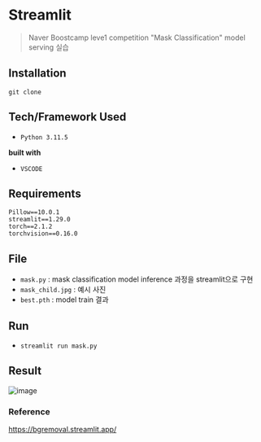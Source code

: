 # Streamlit
> Naver Boostcamp leve1 competition "Mask Classification" model serving 실습

## Installation
```
git clone 
```

## Tech/Framework Used
- `Python 3.11.5`

__built with__
- `VSCODE`

## Requirements
```
Pillow==10.0.1
streamlit==1.29.0
torch==2.1.2
torchvision==0.16.0
```

## File
- `mask.py` : mask classification model inference 과정을 streamlit으로 구현
- `mask_child.jpg` : 예시 사진
- `best.pth` : model train 결과

## Run
- `streamlit run mask.py`

## Result
![image](https://github.com/jinjero/mask_classification_streamlit/assets/146058962/3d18d46e-f236-4a0f-bd19-5893e710579b)

### Reference
https://bgremoval.streamlit.app/
